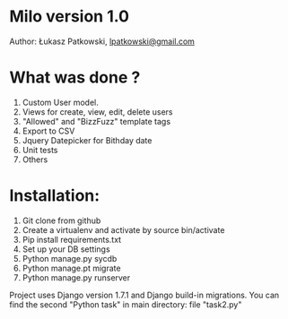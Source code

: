 
Milo version 1.0
====
Author: Łukasz Patkowski, lpatkowski@gmail.com


What was done ? 
====


1. Custom User model.
2. Views for create, view, edit, delete users
3. "Allowed" and "BizzFuzz" template tags
4. Export to CSV
5. Jquery Datepicker for Bithday date
6. Unit tests
7. Others

Installation:
====

1. Git clone from github
2. Create a virtualenv and activate by source bin/activate
3. Pip install requirements.txt
4. Set up your DB settings
5. Python manage.py sycdb
6. Python manage.pt migrate
7. Python manage.py runserver

Project uses Django version 1.7.1 and Django build-in migrations.
You can find the second "Python task" in main directory: file "task2.py"


